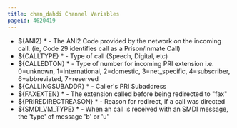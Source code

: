 ```yaml
---
title: chan_dahdi Channel Variables
pageid: 4620419
---
```


* ${ANI2} \* - The ANI2 Code provided by the network on the incoming call. (ie, Code 29 identifies call as a Prison/Inmate Call)
* ${CALLTYPE} \* - Type of call (Speech, Digital, etc)
* ${CALLEDTON} \* - Type of number for incoming PRI extension i.e. 0=unknown, 1=international, 2=domestic, 3=net\_specific, 4=subscriber, 6=abbreviated, 7=reserved
* ${CALLINGSUBADDR} \* - Caller's PRI Subaddress
* ${FAXEXTEN} \* - The extension called before being redirected to "fax"
* ${PRIREDIRECTREASON} \* - Reason for redirect, if a call was directed
* ${SMDI\_VM\_TYPE} \* - When an call is received with an SMDI message, the 'type' of message 'b' or 'u'



